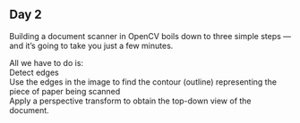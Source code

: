 ## Day 2
Building a document scanner in OpenCV boils down to three simple steps — and it’s going to take you just a few minutes.

All we have to do is:<br>
Detect edges<br>
Use the edges in the image to find the contour (outline) representing the piece of paper being scanned<br>
Apply a perspective transform to obtain the top-down view of the document.
